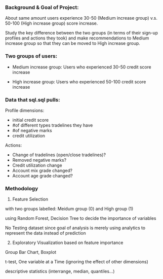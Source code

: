 ### Background & Goal of Project: 
About same amount users experience 30-50 (Medium increase group) v.s. 50-100 (High increase group) score increase.

Study the key difference between the two groups (in terms of their sign-up profiles and actions they took) and make recommendations to Medium increase group so that they can be moved to High increase group.

### Two groups of users:
- Medium increase group: Users who experienced 30-50 credit score increase

- High increase group: Users who experienced 50-100 credit score increase

### Data that sql.sql pulls:

Profile dimensions: 
  - initial credit score
  - #of different types tradelines they have
  - #of negative marks
  - credit utilization

Actions: 
  - Change of tradelines (open/close tradelines)?
  - Removed negative marks?
  - Credit utilization change
  - Account mix grade changed?
  - Account age grade changed?
  
  ### Methodology
  1. Feature Selection

with two groups labelled: Meidum group (0) and High group (1)

using Random Forest, Decision Tree to decide the importance of variables

No Testing dataset since goal of analysis is merely using analytics to represent the data instead of prediction

  2. Exploratory Visualization based on feature importance
  
Group Bar Chart, Boxplot

t-test, One variable at a Time (ignoring the effect of other dimensions) 

descriptive statistics (interrange, median, quantiles...)
